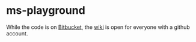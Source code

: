 ms-playground
=============

While the code is on [Bitbucket](https://bitbucket.org/proteinspector/msplayground/), the [wiki](https://github.com/pkelchte/ms-playground/wiki) is open for everyone with a github account.
